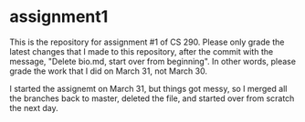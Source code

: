# assignment1

This is the repository for assignment #1 of CS 290.
Please only grade the latest changes that I made to this repository, after the commit with the message, "Delete bio.md, start over from beginning".
In other words, please grade the work that I did on March 31, not March 30.



I started the assignemt on March 31, but things got messy, so I merged all the branches back to master, deleted the file, and started over from scratch the next day.
